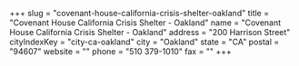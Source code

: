+++
slug = "covenant-house-california-crisis-shelter-oakland"
title = "Covenant House California Crisis Shelter - Oakland"
name = "Covenant House California Crisis Shelter - Oakland"
address = "200 Harrison Street"
cityIndexKey = "city-ca-oakland"
city = "Oakland"
state = "CA"
postal = "94607"
website = ""
phone = "510 379-1010"
fax = ""
+++
